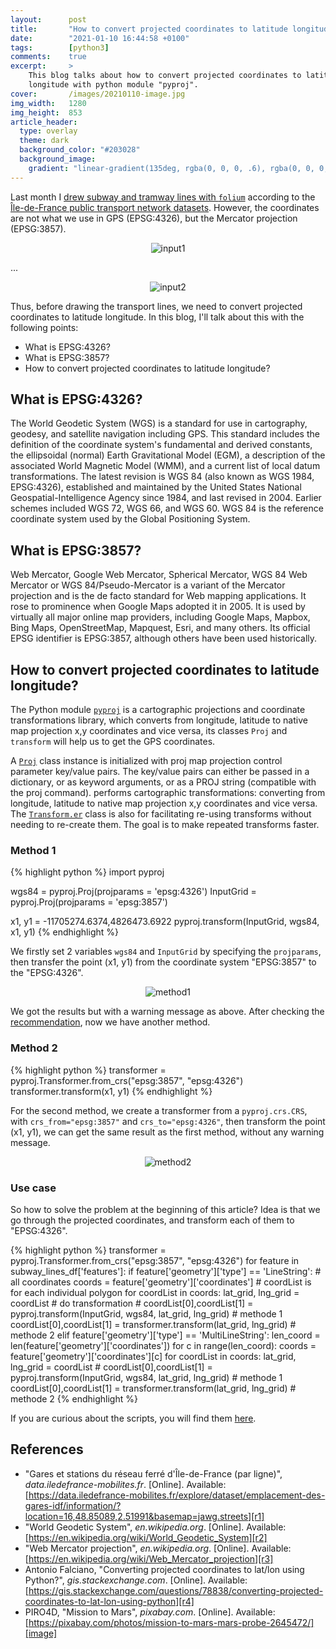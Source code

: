 ```yaml
---
layout:      post
title:       "How to convert projected coordinates to latitude longitude by Python?"
date:        "2021-01-10 16:44:58 +0100"
tags:        [python3]
comments:    true
excerpt:     >
    This blog talks about how to convert projected coordinates to latitude
    longitude with python module "pyproj".
cover:       /images/20210110-image.jpg
img_width:   1280
img_height:  853
article_header:
  type: overlay
  theme: dark
  background_color: "#203028"
  background_image:
    gradient: "linear-gradient(135deg, rgba(0, 0, 0, .6), rgba(0, 0, 0, .4))"
---
```


Last month I [drew subway and tramway lines with `folium`][draw-transport-lines]
according to the [Île-de-France public transport network datasets][r1]. However,
the coordinates are not what we use in GPS (EPSG:4326), but the Mercator
projection (EPSG:3857).

<p align="center">
  <img alt="input1"
  src="{{ site.baseurl }}/images/20210110-input-1.png"/>
</p>
...
<p align="center">
  <img alt="input2"
  src="{{ site.baseurl }}/images/20210110-input-2.png"/>
</p>

Thus, before drawing the transport lines, we need to convert projected
coordinates to latitude longitude. In this blog, I'll talk about this with the
following points:
- What is EPSG:4326?
- What is EPSG:3857?
- How to convert projected coordinates to latitude longitude?

## What is EPSG:4326?
The World Geodetic System (WGS) is a standard for use in cartography, geodesy,
and satellite navigation including GPS. This standard includes the definition of
the coordinate system's fundamental and derived constants, the ellipsoidal
(normal) Earth Gravitational Model (EGM), a description of the associated World
Magnetic Model (WMM), and a current list of local datum transformations.
The latest revision is WGS 84 (also known as WGS 1984, EPSG:4326), established
and maintained by the United States National Geospatial-Intelligence Agency
since 1984, and last revised in 2004. Earlier schemes included WGS 72, WGS 66,
and WGS 60. WGS 84 is the reference coordinate system used by the Global
Positioning System.

## What is EPSG:3857?
Web Mercator, Google Web Mercator, Spherical Mercator, WGS 84 Web Mercator or
WGS 84/Pseudo-Mercator is a variant of the Mercator projection and is the de
facto standard for Web mapping applications. It rose to prominence when Google
Maps adopted it in 2005. It is used by virtually all major online map providers,
including Google Maps, Mapbox, Bing Maps, OpenStreetMap, Mapquest, Esri, and
many others. Its official EPSG identifier is EPSG:3857, although others have
been used historically.

## How to convert projected coordinates to latitude longitude?
The Python module [`pyproj`][pyproj] is a cartographic projections and
coordinate transformations library, which converts from longitude, latitude to
native map projection x,y coordinates and vice versa, its classes `Proj` and
`transform` will help us to get the GPS coordinates.

A [`Proj`][Proj] class instance is initialized with proj map projection control
parameter key/value pairs. The key/value pairs can either be passed in a
dictionary, or as keyword arguments, or as a PROJ string (compatible with the
proj command).
  performs cartographic transformations: converting from
longitude, latitude to native map projection x,y coordinates and vice versa. The
[`Transform.er`][Transformer] class is also for facilitating re-using transforms
without needing to re-create them. The goal is to make repeated transforms faster.

### Method 1
{% highlight python %}
import pyproj

wgs84 = pyproj.Proj(projparams = 'epsg:4326')
InputGrid = pyproj.Proj(projparams = 'epsg:3857')

x1, y1 = -11705274.6374,4826473.6922
pyproj.transform(InputGrid, wgs84, x1, y1)
{% endhighlight %}

We firstly set 2 variables `wgs84` and `InputGrid` by specifying the
`projparams`, then transfer the point (x1, y1) from the coordinate system
"EPSG:3857" to the "EPSG:4326".

<p align="center">
  <img alt="method1"
  src="{{ site.baseurl }}/images/20210110-metho1.png"/>
</p>

We got the results but with a warning message as above. After checking the
[recommendation][pyproj2 to 1], now we have another method.

### Method 2
{% highlight python %}
transformer = pyproj.Transformer.from_crs("epsg:3857", "epsg:4326")
transformer.transform(x1, y1)
{% endhighlight %}

For the second method, we create a transformer from a `pyproj.crs.CRS`, with
`crs_from="epsg:3857"` and `crs_to="epsg:4326"`, then transform the point
(x1, y1), we can get the same result as the first method, without any warning
message.

<p align="center">
  <img alt="method2"
  src="{{ site.baseurl }}/images/20210110-metho2.png"/>
</p>

### Use case
So how to solve the problem at the beginning of this article?
Idea is that we go through the projected coordinates, and transform each of them
to "EPSG:4326".

{% highlight python %}
transformer = pyproj.Transformer.from_crs("epsg:3857", "epsg:4326")
for feature in subway_lines_df['features']:
    if feature['geometry']['type'] == 'LineString':
        # all coordinates
        coords = feature['geometry']['coordinates']
        # coordList is for each individual polygon
        for coordList in coords:
            lat_grid, lng_grid = coordList
            # do transformation
            # coordList[0],coordList[1] = pyproj.transform(InputGrid, wgs84, lat_grid, lng_grid) # methode 1
            coordList[0],coordList[1] = transformer.transform(lat_grid, lng_grid) # methode 2
    elif feature['geometry']['type'] == 'MultiLineString':
        len_coord = len(feature['geometry']['coordinates'])
        for c in range(len_coord):
            coords = feature['geometry']['coordinates'][c]
            for coordList in coords:
                lat_grid, lng_grid = coordList
                # coordList[0],coordList[1] = pyproj.transform(InputGrid, wgs84, lat_grid, lng_grid) # methode 1
                coordList[0],coordList[1] = transformer.transform(lat_grid, lng_grid) # methode 2
{% endhighlight %}

If you are curious about the scripts, you will find them [here][notebook].

## References
- "Gares et stations du réseau ferré d'Île-de-France (par ligne)", _data.iledefrance-mobilites.fr_. [Online]. Available: [https://data.iledefrance-mobilites.fr/explore/dataset/emplacement-des-gares-idf/information/?location=16,48.85089,2.51991&basemap=jawg.streets][r1]
- "World Geodetic System", _en.wikipedia.org_. [Online]. Available: [https://en.wikipedia.org/wiki/World_Geodetic_System][r2]
- "Web Mercator projection", _en.wikipedia.org_. [Online]. Available: [https://en.wikipedia.org/wiki/Web_Mercator_projection][r3]
- Antonio Falciano, "Converting projected coordinates to lat/lon using Python?", _gis.stackexchange.com_. [Online]. Available: [https://gis.stackexchange.com/questions/78838/converting-projected-coordinates-to-lat-lon-using-python][r4]
- PIRO4D, "Mission to Mars", _pixabay.com_. [Online]. Available: [https://pixabay.com/photos/mission-to-mars-mars-probe-2645472/][image]

[r1]: https://data.iledefrance-mobilites.fr/explore/dataset/emplacement-des-gares-idf/information/?location=16,48.85089,2.51991&basemap=jawg.streets
[r2]: https://en.wikipedia.org/wiki/World_Geodetic_System
[r3]: https://en.wikipedia.org/wiki/Web_Mercator_projection
[r4]: https://gis.stackexchange.com/questions/78838/converting-projected-coordinates-to-lat-lon-using-python
[draw-transport-lines]: https://jingwen-z.github.io/draw-subway-and-tramway-with-folium/
[pyproj]: https://pyproj4.github.io/pyproj/stable/
[Proj]: https://pyproj4.github.io/pyproj/stable/api/proj.html?highlight=proj
[Transformer]: https://pyproj4.github.io/pyproj/v2.6.1rel/api/transformer.html?highlight=transform
[pyproj2 to 1]: https://pyproj4.github.io/pyproj/stable/gotchas.html#upgrading-to-pyproj-2-from-pyproj-1
[notebook]: https://github.com/jingwen-z/python-playground/blob/master/python_for_data_analysis/geovisualization/converting_projected_coordinates_to_latlon.ipynb
[image]: https://pixabay.com/photos/mission-to-mars-mars-probe-2645472/
